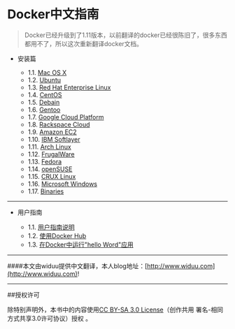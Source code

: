 Docker中文指南
===

>Docker已经升级到了1.11版本，以前翻译的docker已经很陈旧了，很多东西都用不了，所以这次重新翻译docker文档。

* 安装篇

	 - 1.1.  [Mac OS X](/installation/macos.md)
 	 - 1.2.  [Ubuntu](/installation/ubuntu.md)
 	 - 1.3.  [Red Hat Enterprise Linux](/installation/ubuntu.md)
 	 - 1.4.  [CentOS](/installation/centos.md)
 	 - 1.5.  [Debain](/installation/debain.md)
 	 - 1.6.  [Gentoo](/installation/gentoo.md)
 	 - 1.7.  [Google Cloud Platform](/installation/google.md)
 	 - 1.8.  [Rackspace Cloud](/installation/rackspace.md)
 	 - 1.9.  [Amazon EC2](/installation/amazon.md)
 	 - 1.10. [IBM Softlayer](/installation/softlayer.md)
 	 - 1.11. [Arch Linux](/installation/archlinux.md)
 	 - 1.12. [FrugalWare](/installation/frugalware.md)
 	 - 1.13. [Fedora](/installation/fedora.md)
 	 - 1.14. [openSUSE](/installation/opensuse.md)
 	 - 1.15. [CRUX Linux](/installation/crux.md)
 	 - 1.16. [Microsoft Windows](/installation/windows.md)
 	 - 1.17. [Binaries](/installation/binaries.md)

---
* 用户指南
	
	- 1.1.   [用户指南说明](/userguide/README.md)
	- 1.2.   [使用Docker Hub](/userguide/dockerhub.md)
	- 1.3.   [在Docker中运行"hello Word"应用](/userguide/dockerizing.md) 









---

####本文由widuu提供中文翻译，本人blog地址：[http://www.widuu.com](http://www.widuu.com)!

---

##授权许可

除特别声明外，本书中的内容使用[CC BY-SA 3.0 License](http://creativecommons.org/licenses/by-sa/3.0/)（创作共用 署名-相同方式共享3.0许可协议）授权 。



